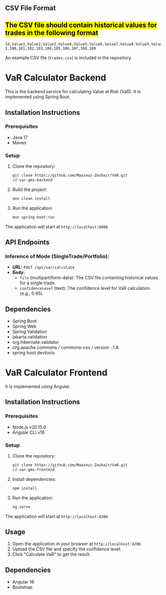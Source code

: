 ## CSV File Format

## <mark>The CSV file should contain historical values for trades in the following format<mark>

    
    Id,Value1,Value2,Value3,Value4,Value5,Value6,Value7,Value8,Value9,Value10
    1,100,101,102,103,104,105,106,107,108,109
An example CSV file (`trades.csv`) is included in the repository.
# VaR Calculator Backend

This is the backend service for calculating Value at Risk (VaR). It is implemented using Spring Boot.

## Installation Instructions

### Prerequisites

- Java 17
- Maven

### Setup

1. Clone the repository:
    ```sh
    git clone https://github.com/Maazouz-Zouhair/VaR.git
    cd var-gms-backend
    ```

2. Build the project:
    ```sh
    mvn clean install
    ```

3. Run the application:
    ```sh
    mvn spring-boot:run
    ```

The application will start at `http://localhost:8080`.

## API Endpoints

### Inference of Mode (SingleTrade/Portfolio):

- **URL:** `POST /api/var/calculate`
- **Body:**
    - `file` (multipart/form-data): The CSV file containing historical values for a single trade.
    - `confidenceLevel` (text): The confidence level for VaR calculation (e.g., 0.95).

## Dependencies

- Spring Boot
- Spring Web
- Spring Validation
- jakarta.validation
- org.hibernate.validator
- org.apache.commons / commons-csv / version : 1.8
- spring boot devtools

# VaR Calculator Frontend

It is implemented using Angular.

## Installation Instructions

### Prerequisites

- Node.js v20.15.0
- Angular CLI v18

### Setup

1. Clone the repository:
    ```sh
    git clone https://github.com/Maazouz-Zouhair/VaR.git
    cd var-gms-frontend
    ```

2. Install dependencies:
    ```sh
    npm install
    ```

3. Run the application:
    ```sh
    ng serve
    ```

The application will start at `http://localhost:4200`.

## Usage

1. Open the application in your browser at `http://localhost:4200`.
2. Upload the CSV file and specify the confidence level.
4. Click "Calculate VaR" to get the result.

## Dependencies

- Angular 18
- Bootstrap 
